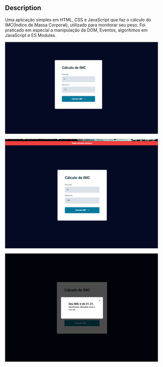## Description
Uma aplicação simples em HTML, CSS e JavaScript que faz o cálculo do IMC(Índice de Massa Corporal), utilizado para monitorar seu peso. Foi praticado em especial a manipulação da DOM, Eventos, algorítimos em JavaScript e ES Modules.

<p align="center">
  <img src=".\assets\IMC_ScreenOne.PNG">
</p>
<p align="center">
  <img src=".\assets\IMC_ScreenTwo.PNG">
</p>
<p align="center">
  <img src=".\assets\IMC_ScreenThree.PNG">
</p>
